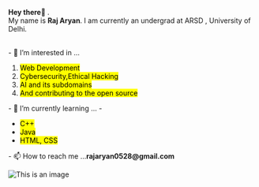 <p><b>Hey there</b>👋 . 
<br>My name is <b>Raj Aryan</b>. I am currently an undergrad at ARSD , University of Delhi.<br>
</p>
<br>
- 👀 I’m interested in ...
<ol>
  <li><mark>Web Development</mark> </li>
  <li><mark>Cybersecurity,Ethical Hacking<mark></li>
  <li><mark>AI and its subdomains<mark></li>
  <li><mark>And contributing to the open source<mark></li>
</ol>
- 🌱 I’m currently learning ...
- <ul>
  <li><mark>C++ </mark></li>
  <li><mark>Java</mark></li>
  <li><mark>HTML, CSS</mark></li>
</ul>
    - 📫 How to reach me ...<b>rajaryan0528@gmail.com</b>

 ![This is an image](https://imgs.search.brave.com/Ho23fuis4L23b-DBfaaXuUkH8QwhiF047sR5ZDP1Ju0/rs:fit:759:225:1/g:ce/aHR0cHM6Ly90c2Uz/Lm1tLmJpbmcubmV0/L3RoP2lkPU9JUC5L/M05pRDB0cXdmaU5Z/R2YyWUxBbkZRSGFF/byZwaWQ9QXBp)
<!---
rajaryan0528/rajaryan0528 is a ✨ special ✨ repository because its `README.md` (this file) appears on your GitHub profile.
You can click the Preview link to take a look at your changes.
--->
